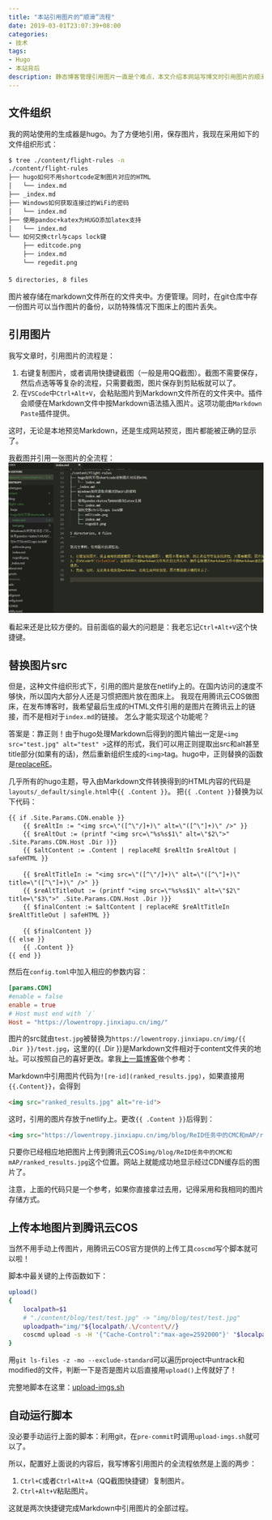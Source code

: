 ```yaml
---
title: "本站引用图片的“顺滑”流程"
date: 2019-03-01T23:07:39+08:00
categories:
- 技术
tags:
- Hugo
- 本站背后
description: 静态博客管理引用图片一直是个难点，本文介绍本网站写博文时引用图片的顺滑流程。究竟有多“顺滑”？按两次快捷键就能完成截图，上传图片到CDN，替换图片地址为CDN链接等步骤。
---
```


## 文件组织

我的网站使用的生成器是hugo。为了方便地引用，保存图片，我现在采用如下的文件组织形式：

```bash
$ tree ./content/flight-rules -n
./content/flight-rules
├── hugo如何不用shortcode定制图片对应的HTML
│   └── index.md
├── _index.md
├── Windows如何获取连接过的WiFi的密码
│   └── index.md
├── 使用pandoc+katex为HUGO添加latex支持
│   └── index.md
└── 如何交换ctrl与caps lock键
    ├── editcode.png
    ├── index.md
    └── regedit.png

5 directories, 8 files
```

图片被存储在markdown文件所在的文件夹中。方便管理。同时，在git仓库中存一份图片可以当作图片的备份，以防特殊情况下图床上的图片丢失。

## 引用图片

我写文章时，引用图片的流程是：

1. 右键复制图片，或者调用快捷键截图（一般是用QQ截图）。截图不需要保存，然后点选等等复杂的流程，只需要截图，图片保存到剪贴板就可以了。
2. 在`VSCode`中`Ctrl+Alt+V`，会粘贴图片到Markdown文件所在的文件夹中。插件会顺便在Markdown文件中按Markdown语法插入图片。这项功能由`Markdown Paste`插件提供。

这时，无论是本地预览Markdown，还是生成网站预览，图片都能被正确的显示了。

我截图并引用一张图片的全流程：
![引用图片流程](截图.gif)

看起来还是比较方便的。目前面临的最大的问题是：我老忘记`Ctrl+Alt+V`这个快捷键。

## 替换图片src

但是，这种文件组织形式下，引用的图片是放在netlify上的。在国内访问的速度不够快，所以国内大部分人还是习惯把图片放在图床上。
我现在用腾讯云COS做图床，在发布博客时，我希望最后生成的HTML文件引用的是图片在腾讯云上的链接，而不是相对于`index.md`的链接。
怎么才能实现这个功能呢？

答案是：靠正则！由于hugo处理Markdown后得到的图片输出一定是`<img src="test.jpg" alt="test" >`这样的形式，我们可以用正则提取出src和alt甚至title部分(如果有的话)，然后重新组织生成的`<img>`tag。hugo中，正则替换的函数是[replaceRE](https://gohugo.io/functions/replacere/)。

几乎所有的hugo主题，导入由Markdown文件转换得到的HTML内容的代码是`layouts/_default/single.html`中`{{ .Content }}`。
把`{{ .Content }}`替换为以下代码：

```text
{{ if .Site.Params.CDN.enable }}
    {{ $reAltIn := "<img src=\"([^\"/]+)\" alt=\"([^\"]+)\" />" }}
    {{ $reAltOut := (printf "<img src=\"%s%s$1\" alt=\"$2\">" .Site.Params.CDN.Host .Dir )}}
    {{ $altContent := .Content | replaceRE $reAltIn $reAltOut | safeHTML }}

    {{ $reAltTitleIn := "<img src=\"([^\"/]+)\" alt=\"([^\"]+)\" title=\"([^\"]+)\" />" }}
    {{ $reAltTitleOut := (printf "<img src=\"%s%s$1\" alt=\"$2\" title=\"$3\">" .Site.Params.CDN.Host .Dir )}}
    {{ $finalContent := $altContent | replaceRE $reAltTitleIn $reAltTitleOut | safeHTML }}

    {{ $finalContent }}
{{ else }}
    {{ .Content }}
{{ end }}
```

然后在`config.toml`中加入相应的参数内容：

```toml
[params.CDN]
#enable = false
enable = true
# Host must end with `/`
Host = "https://lowentropy.jinxiapu.cn/img/"
```

图片的src就由`test.jpg`被替换为`https://lowentropy.jinxiapu.cn/img/{{ .Dir }}/test.jpg`，这里的{{ .Dir }}是Markdown文件相对于content文件夹的地址。可以按照自己的喜好更改。拿我[上一篇博客](https://lowentropy.me/blog/20190223-reid%E4%BB%BB%E5%8A%A1%E4%B8%AD%E7%9A%84cmc%E5%92%8Cmap/)做个参考：

Markdown中引用图片代码为`![re-id](ranked_results.jpg)`，如果直接用`{{.Content}}`，会得到

```html
<img src="ranked_results.jpg" alt="re-id">
```

这时，引用的图片存放于netlify上。更改`{{ .Content }}`后得到：

```html
<img src="https://lowentropy.jinxiapu.cn/img/blog/ReID任务中的CMC和mAP/ranked_results.jpg" alt="re-id">
```

只要你已经相应地把图片上传到腾讯云COS`img/blog/ReID任务中的CMC和mAP/ranked_results.jpg`这个位置。网站上就能成功地显示经过CDN缓存后的图片了。

注意，上面的代码只是一个参考，如果你直接拿过去用，记得采用和我相同的图片存储方式。

## 上传本地图片到腾讯云COS

当然不用手动上传图片，用腾讯云COS官方提供的上传工具`coscmd`写个脚本就可以啦！

脚本中最关键的上传函数如下：

```bash
upload()
{
    localpath=$1
    # "./content/blog/test/test.jpg" -> "img/blog/test/test.jpg"
    uploadpath="img/"${localpath/.\/content\//}
    coscmd upload -s -H '{"Cache-Control":"max-age=2592000"}' "$localpath" "$uploadpath"
}
```

用`git ls-files -z -mo --exclude-standard`可以遍历project中untrack和modified的文件，判断一下是否是图片以后直接用`upload()`上传就好了！

完整地脚本在这里：[upload-imgs.sh](https://github.com/RayHY/LowEntropy/blob/master/upload-imgs.sh)

## 自动运行脚本

没必要手动运行上面的脚本：利用git，在`pre-commit`时调用`upload-imgs.sh`就可以了。

所以，配置好上面说的内容后，我写博客引用图片的全流程依然是上面的两步：

1. `Ctrl+C`或者`Ctrl+Alt+A`（QQ截图快捷键）复制图片。
2. `Ctrl+Alt+V`粘贴图片。

这就是两次快捷键完成Markdown中引用图片的全部过程。